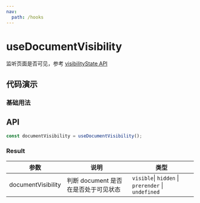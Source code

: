```yaml
---
nav:
  path: /hooks
---
```


# useDocumentVisibility

监听页面是否可见，参考 [visibilityState API](https://developer.mozilla.org/docs/Web/API/Document/visibilityState)

## 代码演示

### 基础用法

<code src="./demo/demo1.tsx"></code>

## API

```typescript
const documentVisibility = useDocumentVisibility();
```

### Result

| 参数               | 说明                                 | 类型                                               |
| ------------------ | ------------------------------------ | -------------------------------------------------- |
| documentVisibility | 判断 document 是否在是否处于可见状态 | `visible`\| `hidden` \| `prerender` \| `undefined` |
